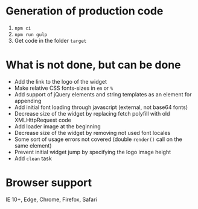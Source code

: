 # Generation of production code

1. `npm ci`
2. `npm run gulp`
3. Get code in the folder `target`


# What is not done, but can be done

* Add the link to the logo of the widget
* Make relative CSS fonts-sizes in `em` or `%`
* Add support of jQuery elements and string templates as an element for appending
* Add initial font loading through javascript (external, not base64 fonts)
* Decrease size of the widget by replacing fetch polyfill with old XMLHttpRequest code
* Add loader image at the beginning
* Decrease size of the widget by removing not used font locales
* Some sort of usage errors not covered (double `render()` call on the same element)
* Prevent initial widget jump by specifying the logo image height
* Add `clean` task 


# Browser support

IE 10+, Edge, Chrome, Firefox, Safari
